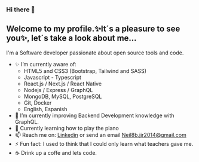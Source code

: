 ### Hi there 👋


## Welcome to my profile.✨It´s a pleasure to see you✨, let´s take a look about me...

I'm a Software developer passionate about open source tools and code.

- ✨ I’m currently aware of: 
  - HTML5 and CSS3 (Bootstrap, Tailwind and SASS)
  - Javascript - Typescript
  - React.js / Next.js / React Native
  - Nodejs / Express / GraphQL
  - MongoDB, MySQL, PostgreSQL
  - Git, Docker
  - English, Espanish
- 🌱 I’m currently improving Backend Development knowledge with GraphQL.
- 🎹 Currently learning how to play the piano
- 📫 Reach me on: [Linkedin](https://www.linkedin.com/in/neil-alvarez-garcia/) or send an email Neil8b.jjr2014@gmail.com
- ⚡ Fun fact: I used to think that I could only learn what teachers gave me.
- ☕️ Drink up a coffe and lets code.

